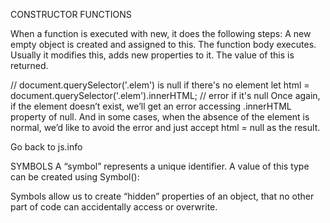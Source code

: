 CONSTRUCTOR FUNCTIONS
<!-- function User(name) {
  this.name = name;
  this.isAdmin = false;
}

let user = new User("Jack");

alert(user.name); // Jack
alert(user.isAdmin); // false -->

When a function is executed with new, it does the following steps:
    A new empty object is created and assigned to this.
    The function body executes. Usually it modifies this, adds new properties to it.
    The value of this is returned.

// document.querySelector('.elem') is null if there's no element
let html = document.querySelector('.elem').innerHTML; // error if it's null
Once again, if the element doesn’t exist, we’ll get an error accessing .innerHTML property of null. And in some cases, when the absence of the element is normal, we’d like to avoid the error and just accept html = null as the result.

<!-- let user = {};
alert(user.address ? user.address.street : undefined); -->
Go back to js.info


SYMBOLS
A “symbol” represents a unique identifier.
A value of this type can be created using Symbol():
<!-- let id = Symbol(); -->

Symbols allow us to create “hidden” properties of an object, that no other part of code can accidentally access or overwrite.
